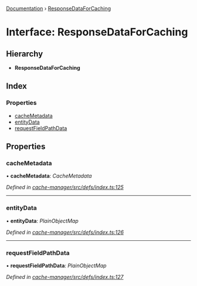 [Documentation](../README.md) › [ResponseDataForCaching](responsedataforcaching.md)

# Interface: ResponseDataForCaching

## Hierarchy

* **ResponseDataForCaching**

## Index

### Properties

* [cacheMetadata](responsedataforcaching.md#cachemetadata)
* [entityData](responsedataforcaching.md#entitydata)
* [requestFieldPathData](responsedataforcaching.md#requestfieldpathdata)

## Properties

###  cacheMetadata

• **cacheMetadata**: *CacheMetadata*

*Defined in [cache-manager/src/defs/index.ts:125](https://github.com/badbatch/graphql-box/blob/1c5407ab/packages/cache-manager/src/defs/index.ts#L125)*

___

###  entityData

• **entityData**: *PlainObjectMap*

*Defined in [cache-manager/src/defs/index.ts:126](https://github.com/badbatch/graphql-box/blob/1c5407ab/packages/cache-manager/src/defs/index.ts#L126)*

___

###  requestFieldPathData

• **requestFieldPathData**: *PlainObjectMap*

*Defined in [cache-manager/src/defs/index.ts:127](https://github.com/badbatch/graphql-box/blob/1c5407ab/packages/cache-manager/src/defs/index.ts#L127)*
